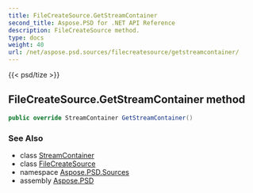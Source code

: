 ```yaml
---
title: FileCreateSource.GetStreamContainer
second_title: Aspose.PSD for .NET API Reference
description: FileCreateSource method. 
type: docs
weight: 40
url: /net/aspose.psd.sources/filecreatesource/getstreamcontainer/
---
```

{{< psd/tize >}}
## FileCreateSource.GetStreamContainer method

```csharp
public override StreamContainer GetStreamContainer()
```

### See Also

* class [StreamContainer](../../../aspose.psd/streamcontainer/)
* class [FileCreateSource](../)
* namespace [Aspose.PSD.Sources](../../filecreatesource/)
* assembly [Aspose.PSD](../../../)


